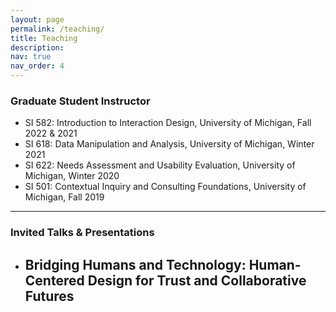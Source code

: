 ```yaml
---
layout: page
permalink: /teaching/
title: Teaching
description: 
nav: true
nav_order: 4
---
```

### Graduate Student Instructor
- SI 582: Introduction to Interaction Design, University of Michigan, Fall 2022 & 2021
- SI 618: Data Manipulation and Analysis, University of Michigan, Winter 2021
- SI 622: Needs Assessment and Usability Evaluation, University of Michigan, Winter 2020
- SI 501: Contextual Inquiry and Consulting Foundations, University of Michigan, Fall 2019

***
### Invited Talks & Presentations
- Bridging Humans and Technology: Human-Centered Design for Trust and Collaborative Futures
  - 

